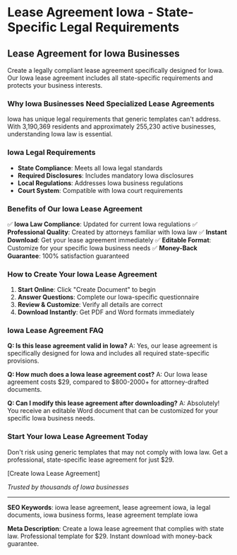 # Lease Agreement Iowa - State-Specific Legal Requirements

## Lease Agreement for Iowa Businesses

Create a legally compliant lease agreement specifically designed for Iowa. Our Iowa lease agreement includes all state-specific requirements and protects your business interests.

### Why Iowa Businesses Need Specialized Lease Agreements

Iowa has unique legal requirements that generic templates can't address. With 3,190,369 residents and approximately 255,230 active businesses, understanding Iowa law is essential.

### Iowa Legal Requirements

- **State Compliance**: Meets all Iowa legal standards
- **Required Disclosures**: Includes mandatory Iowa disclosures
- **Local Regulations**: Addresses Iowa business regulations
- **Court System**: Compatible with Iowa court requirements

### Benefits of Our Iowa Lease Agreement

✅ **Iowa Law Compliance**: Updated for current Iowa regulations
✅ **Professional Quality**: Created by attorneys familiar with Iowa law
✅ **Instant Download**: Get your lease agreement immediately
✅ **Editable Format**: Customize for your specific Iowa business needs
✅ **Money-Back Guarantee**: 100% satisfaction guaranteed

### How to Create Your Iowa Lease Agreement

1. **Start Online**: Click "Create Document" to begin
2. **Answer Questions**: Complete our Iowa-specific questionnaire
3. **Review & Customize**: Verify all details are correct
4. **Download Instantly**: Get PDF and Word formats immediately

### Iowa Lease Agreement FAQ

**Q: Is this lease agreement valid in Iowa?**
A: Yes, our lease agreement is specifically designed for Iowa and includes all required state-specific provisions.

**Q: How much does a Iowa lease agreement cost?**
A: Our Iowa lease agreement costs $29, compared to $800-2000+ for attorney-drafted documents.

**Q: Can I modify this lease agreement after downloading?**
A: Absolutely! You receive an editable Word document that can be customized for your specific Iowa business needs.

### Start Your Iowa Lease Agreement Today

Don't risk using generic templates that may not comply with Iowa law. Get a professional, state-specific lease agreement for just $29.

[Create Iowa Lease Agreement]

*Trusted by thousands of Iowa businesses*

---

**SEO Keywords**: iowa lease agreement, lease agreement iowa, ia legal documents, iowa business forms, lease agreement template iowa

**Meta Description**: Create a Iowa lease agreement that complies with state law. Professional template for $29. Instant download with money-back guarantee.
